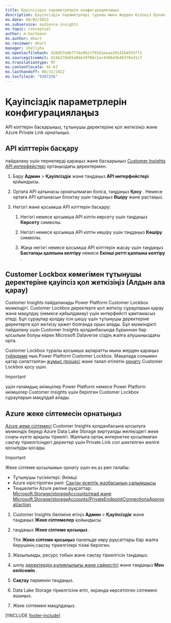 ```yaml
---
title: Қауіпсіздік параметрлерін конфигурациялаңыз
description: Қауіпсіздік параметрлері туралы мына жерден біліңіз Dynamics 365 Customer Insights.
ms.date: 08/02/2022
ms.subservice: audience-insights
ms.topic: conceptual
author: m-hartmann
ms.author: mhart
ms.reviewer: mhart
manager: shellyha
ms.openlocfilehash: d20d57e9b7724e9921f9341eeaa39141b4555ff1
ms.sourcegitcommit: 624b27bb65a0de1970dc1ac436643b493f0a31cf
ms.translationtype: MT
ms.contentlocale: kk-KZ
ms.lasthandoff: 08/31/2022
ms.locfileid: "9387256"
---
```

# <a name="configure-security-settings"></a>Қауіпсіздік параметрлерін конфигурациялаңыз

API кілттерін басқарыңыз, тұтынушы деректеріне қол жеткізіңіз және Azure Private Link орнатыңыз.

## <a name="manage-api-keys"></a>API кілттерін басқару

пайдалану үшін пернелерді қараңыз және басқарыңыз [Customer Insights API интерфейстері](apis.md) ортаңыздағы деректермен.

1. Бару **Админ** > **Қауіпсіздік** және таңдаңыз **API интерфейстері** қойындысы.

1. Ортаға API қатынасы орнатылмаған болса, таңдаңыз **Қосу** . Немесе ортаға API қатынасын блоктау үшін таңдаңыз **Өшіру** және растаңыз.

1. Негізгі және қосымша API кілттерін басқару:

   1. Негізгі немесе қосымша API кілтін көрсету үшін таңдаңыз **Көрсету** символы.

   1. Негізгі немесе қосымша API кілтін көшіру үшін таңдаңыз **Көшіру** символы.

   1. Жаңа негізгі немесе қосымша API кілттерін жасау үшін таңдаңыз **Бастапқы қалпына келтіру** немесе **Екінші ретті қалпына келтіру** .

## <a name="securely-access-customer-data-with-customer-lockbox-preview"></a>Customer Lockbox көмегімен тұтынушы деректеріне қауіпсіз қол жеткізіңіз (Алдын ала қарау)

Customer Insights пайдаланады Power Platform Customer Lockbox мүмкіндігі. Customer Lockbox деректерге қол жеткізу сұрауларын қарау және мақұлдау (немесе қабылдамау) үшін интерфейсті қамтамасыз етеді. Бұл сұраулар қолдау ісін шешу үшін тұтынушы деректеріне деректерге қол жеткізу қажет болғанда орын алады. Бұл мүмкіндікті пайдалану үшін Customer Insights қолданбасында бұрыннан бар қосылым болуы керек Microsoft Dataverse сіздің жалға алушыңыздағы орта.

Customer Lockbox туралы қосымша ақпаратты мына жерден қараңыз [түйіндеме](/power-platform/admin/about-lockbox#summary) ның Power Platform Customer Lockbox. Мақалада сонымен қатар сипатталған [жұмыс процесі](/power-platform/admin/about-lockbox#workflow) және талап етілетін [орнату](/power-platform/admin/about-lockbox#enable-the-lockbox-policy) Customer Lockbox қосу үшін.

> [!IMPORTANT]
> үшін ғаламдық әкімшілер Power Platform немесе Power Platform әкімшілер Customer Insights үшін берілген Customer Lockbox сұрауларын мақұлдай алады.

## <a name="set-up-an-azure-private-link"></a>Azure жеке сілтемесін орнатыңыз

[Azure жеке сілтемесі](/azure/private-link/private-link-overview) Customer Insights қолданбасына қосылуға мүмкіндік береді Azure Data Lake Storage виртуалды желіңіздегі жеке соңғы нүкте арқылы тіркелгі. Жалпыға ортақ интернетке қосылмаған сақтау тіркелгісіндегі деректер үшін Private Link сол шектелген желіге қосылуды қосады.

> [!IMPORTANT]
> Жеке сілтеме қосылымын орнату үшін ең аз рөл талабы:
>
> - Тұтынушы түсініктері: Әкімші
> - Azure кірістірілген рөлі: [Сақтау есептік жазбасының салымшысы](/azure/role-based-access-control/built-in-roles#storage-account-contributor)
> - Теңшелетін Azure рөліне рұқсаттар: [Microsoft.Storage/storageAccounts/read және Microsoft.Storage/storageAccounts/PrivateEndpointConnectionsApproval/action](/azure/role-based-access-control/resource-provider-operations#microsoftstorage)

1. Customer Insights бөліміне өтіңіз **Админ** > **Қауіпсіздік** және таңдаңыз **Жеке сілтемелер** қойындысы.

1. таңдаңыз **Жеке сілтеме қосыңыз** .

   The **Жеке сілтеме қосыңыз** панельде көру рұқсаттары бар жалға берушінің сақтау тіркелгілері тізімі берілген.

1. Жазылымды, ресурс тобын және сақтау тіркелгісін таңдаңыз.

1. шолу [деректердің құпиялылығы және сәйкестігі](connections.md#data-privacy-and-compliance) және таңдаңыз **Мен келісемін** .

1. **Сақтау** пәрменін таңдаңыз.

1. Data Lake Storage тіркелгісіне өтіп, экранда көрсетілген сілтемені ашыңыз.

1. Жеке сілтемені мақұлдаңыз.


[!INCLUDE [footer-include](includes/footer-banner.md)]
